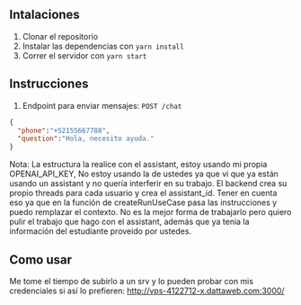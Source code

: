 ## Intalaciones

1. Clonar el repositorio
2. Instalar las dependencias con `` yarn install ``
3. Correr el servidor con `` yarn start ``


## Instrucciones

1. Endpoint para enviar mensajes: `` POST /chat ``

```json
{
  "phone":"+52155667788",
  "question":"Hola, necesito ayuda."
}
```
Nota: La estructura la realice con el assistant, estoy usando mi propia OPENAI_API_KEY,
No estoy usando la de ustedes ya que vi que ya están usando un assistant y no quería interferir en su trabajo.
El backend crea su propio threads para cada usuario y crea el assistant_id.
Tener en cuenta eso ya que en la función de createRunUseCase pasa las instrucciones y puedo remplazar el contexto.
No es la mejor forma de trabajarlo pero quiero pulir el trabajo que hago con el assistant, además que ya tenia la información del estudiante proveido por ustedes.


## Como usar
Me tome el tiempo de subirlo a un srv y lo pueden probar con mis credenciales si así lo prefieren: http://vps-4122712-x.dattaweb.com:3000/
